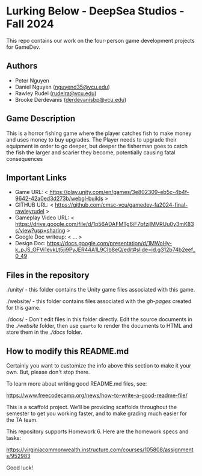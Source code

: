 # Lurking Below - DeepSea Studios - Fall 2024

This repo contains our work on the four-person game development projects for GameDev.

## Authors

- Peter Nguyen
- Daniel Nguyen (nguyend35@vcu.edu)
- Rawley Rudel (rudelra@vcu.edu)
- Brooke Derdevanis (derdevanisbp@vcu.edu)

## Game Description

This is a horror fishing game where the player catches fish to make money and uses money to buy upgrades. The Player needs to upgrade their equipment in order to go deeper, but deeper the fisherman goes to catch the fish the larger and scarier they become, potentially causing fatal consequences


## Important Links

- Game URL: < https://play.unity.com/en/games/3e802309-eb5c-4b4f-9642-42a0ed3d273b/webgl-builds >
- GITHUB URL: < https://github.com/cmsc-vcu/gamedev-fa2024-final-rawleyrudel >
- Gameplay Video URL: < https://drive.google.com/file/d/1p56ADAFMTg6iF7bfzjIMVRUu0y3mK83s/view?usp=sharing >
- Google Doc writeup: < ... >
- Design Doc: https://docs.google.com/presentation/d/1MWoHy-k_pJS_OFVi1evkLt5ji9PyJER44A1L9CIb8eQ/edit#slide=id.g312b74b2eef_0_49
## Files in the repository

./unity/ - this folder contains the Unity game files associated with this game.

./website/ - this folder contains files associated with the *gh-pages* created for this game.

./docs/ - Don't edit files in this folder directly.  Edit the source documents in the *./website* folder, then use `quarto` to render the documents to HTML and store them in the *./docs* folder.


## How to modify this README.md

Certainly you want to customize the info above this section to make it your own. But, please don't stop there.

To learn more about writing good README.md files, see:

<https://www.freecodecamp.org/news/how-to-write-a-good-readme-file/>

This is a scaffold project. We’ll be providing scaffolds throughout the
semester to get you working faster, and to make grading much easier for
the TA team.

This repository supports Homework 6. Here are the homework specs and
tasks:

<https://virginiacommonwealth.instructure.com/courses/105808/assignments/952983>

Good luck!

